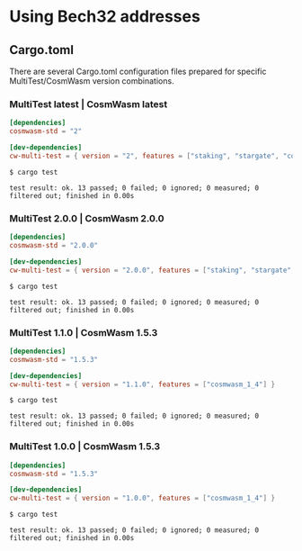 # Using Bech32 addresses

## Cargo.toml

There are several Cargo.toml configuration files prepared for specific MultiTest/CosmWasm version combinations.

### MultiTest latest | CosmWasm latest

```toml
[dependencies]
cosmwasm-std = "2"

[dev-dependencies]
cw-multi-test = { version = "2", features = ["staking", "stargate", "cosmwasm_2_0"] }
```

```shell
$ cargo test
```

```text
test result: ok. 13 passed; 0 failed; 0 ignored; 0 measured; 0 filtered out; finished in 0.00s
```

### MultiTest 2.0.0 | CosmWasm 2.0.0

```toml
[dependencies]
cosmwasm-std = "2.0.0"

[dev-dependencies]
cw-multi-test = { version = "2.0.0", features = ["staking", "stargate", "cosmwasm_2_0"] }
```

```shell
$ cargo test
```

```text
test result: ok. 13 passed; 0 failed; 0 ignored; 0 measured; 0 filtered out; finished in 0.00s
```

### MultiTest 1.1.0 | CosmWasm 1.5.3

```toml
[dependencies]
cosmwasm-std = "1.5.3"

[dev-dependencies]
cw-multi-test = { version = "1.1.0", features = ["cosmwasm_1_4"] }
```

```shell
$ cargo test
```

```text
test result: ok. 13 passed; 0 failed; 0 ignored; 0 measured; 0 filtered out; finished in 0.00s
```

### MultiTest 1.0.0 | CosmWasm 1.5.3

```toml
[dependencies]
cosmwasm-std = "1.5.3"

[dev-dependencies]
cw-multi-test = { version = "1.0.0", features = ["cosmwasm_1_4"] }
```

```shell
$ cargo test
```

```text
test result: ok. 13 passed; 0 failed; 0 ignored; 0 measured; 0 filtered out; finished in 0.00s
```
